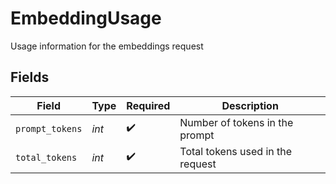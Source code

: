 # EmbeddingUsage

Usage information for the embeddings request


## Fields

| Field                            | Type                             | Required                         | Description                      |
| -------------------------------- | -------------------------------- | -------------------------------- | -------------------------------- |
| `prompt_tokens`                  | *int*                            | :heavy_check_mark:               | Number of tokens in the prompt   |
| `total_tokens`                   | *int*                            | :heavy_check_mark:               | Total tokens used in the request |